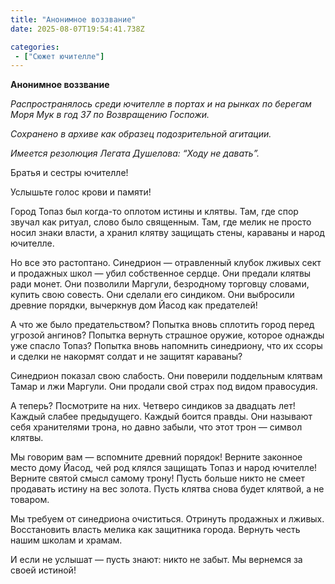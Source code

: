 ```yaml
---
title: "Анонимное воззвание"
date: 2025-08-07T19:54:41.738Z

categories:
 - ["Сюжет ючителле"]
---
```


**Анонимное воззвание**

*Распространялось среди ючителле в портах и на рынках по берегам Моря
Мук в год 37 по Возвращению Госпожи.*

*Сохранено в архиве как образец подозрительной агитации.*

*Имеется резолюция Легата Душелова: “Ходу не давать”.*

Братья и сестры ючителле!

Услышьте голос крови и памяти!

Город Топаз был когда-то оплотом истины и клятвы. Там, где спор звучал
как ритуал, слово было священным. Там, где мелик не просто носил знаки
власти, а хранил клятву защищать стены, караваны и народ ючителле.

Но все это растоптано. Синедрион — отравленный клубок лживых сект и
продажных школ — убил собственное сердце. Они предали клятвы ради монет.
Они позволили Маргули, безродному торговцу словами, купить свою совесть.
Они сделали его синдиком. Они выбросили древние порядки, вычеркнув дом
Йасод как предателей!

А что же было предательством? Попытка вновь сплотить город перед угрозой
ангинов? Попытка вернуть страшное оружие, которое однажды уже спасло
Топаз? Попытка вновь напомнить синедриону, что их ссоры и сделки не
накормят солдат и не защитят караваны?

Синедрион показал свою слабость. Они поверили поддельным клятвам Тамар и
лжи Маргули. Они продали свой страх под видом правосудия.

А теперь? Посмотрите на них. Четверо синдиков за двадцать лет! Каждый
слабее предыдущего. Каждый боится правды. Они называют себя хранителями
трона, но давно забыли, что этот трон — символ клятвы.

Мы говорим вам — вспомните древний порядок! Верните законное место дому
Йасод, чей род клялся защищать Топаз и народ ючителле! Верните святой
смысл самому трону! Пусть больше никто не смеет продавать истину на вес
золота. Пусть клятва снова будет клятвой, а не товаром.

Мы требуем от синедриона очиститься. Отринуть продажных и лживых.
Восстановить власть мелика как защитника города. Вернуть честь нашим
школам и храмам.

И если не услышат — пусть знают: никто не забыт. Мы вернемся за своей
истиной!
